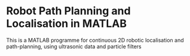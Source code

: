 # Robot Path Planning and Localisation in MATLAB
This is a MATLAB programme for continuous 2D robotic localisation and path-planning, using ultrasonic data and particle filters
